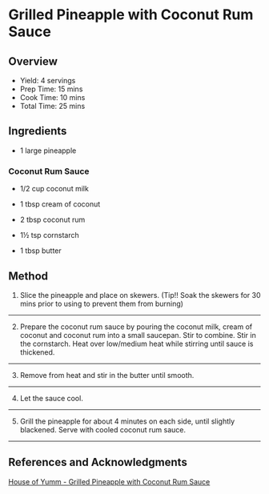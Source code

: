 # Grilled Pineapple with Coconut Rum Sauce

## Overview

- Yield: 4 servings
- Prep Time: 15 mins
- Cook Time: 10 mins
- Total Time: 25 mins

## Ingredients

- 1 large pineapple

### Coconut Rum Sauce

- 1/2 cup coconut milk

- 1 tbsp cream of coconut

- 2 tbsp coconut rum

- 1½ tsp cornstarch

- 1 tbsp butter

## Method

1. Slice the pineapple and place on skewers. (Tip!! Soak the skewers for 30 mins prior to using to prevent them from burning)
---
2. Prepare the coconut rum sauce by pouring the coconut milk, cream of coconut and coconut rum into a small saucepan. Stir to combine. Stir in the cornstarch. Heat over low/medium heat while stirring until sauce is thickened.
---
3. Remove from heat and stir in the butter until smooth.
---
4. Let the sauce cool.
---
5. Grill the pineapple for about 4 minutes on each side, until slightly blackened. Serve with cooled coconut rum sauce.
---

## References and Acknowledgments

[House of Yumm - Grilled Pineapple with Coconut Rum Sauce](https://houseofyumm.com/grilled-pineapple-with-coconut-rum-sauce/?utm_content=bufferca83b&amp;utm_medium=social&amp;utm_source=pinterest.com&amp;utm_campaign=buffer&amp;epik=0rWkiE_IWnyR1)
